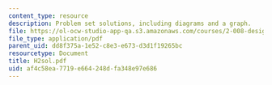 ```yaml
---
content_type: resource
description: Problem set solutions, including diagrams and a graph.
file: https://ol-ocw-studio-app-qa.s3.amazonaws.com/courses/2-008-design-and-manufacturing-ii-spring-2003/af4c58ea7719e664248dfa348e97e686_H2sol.pdf
file_type: application/pdf
parent_uid: dd8f375a-1e52-c8e3-e673-d3d1f19265bc
resourcetype: Document
title: H2sol.pdf
uid: af4c58ea-7719-e664-248d-fa348e97e686
---
```

